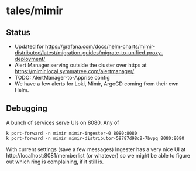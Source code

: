 # tales/mimir

## Status

- Updated for https://grafana.com/docs/helm-charts/mimir-distributed/latest/migration-guides/migrate-to-unified-proxy-deployment/
- Alert Manager serving outside the cluster over https at https://mimir.local.symmatree.com/alertmanager/
- TODO: AlertManager-to-Apprise config
- We have a few alerts for Loki, Mimir, ArgoCD coming from their own Helm.

## Debugging

A bunch of services serve UIs on 8080. Any of

```
k port-forward -n mimir mimir-ingester-0 8080:8080
k port-forward -n mimir mimir-distributor-59787d98c8-7bvpg 8080:8080
```

With current settings (save a few messages) Ingester has a very nice UI
at http://localhost:8081/memberlist (or whatever) so we might be able
to figure out which ring is complaining, if it still is.
